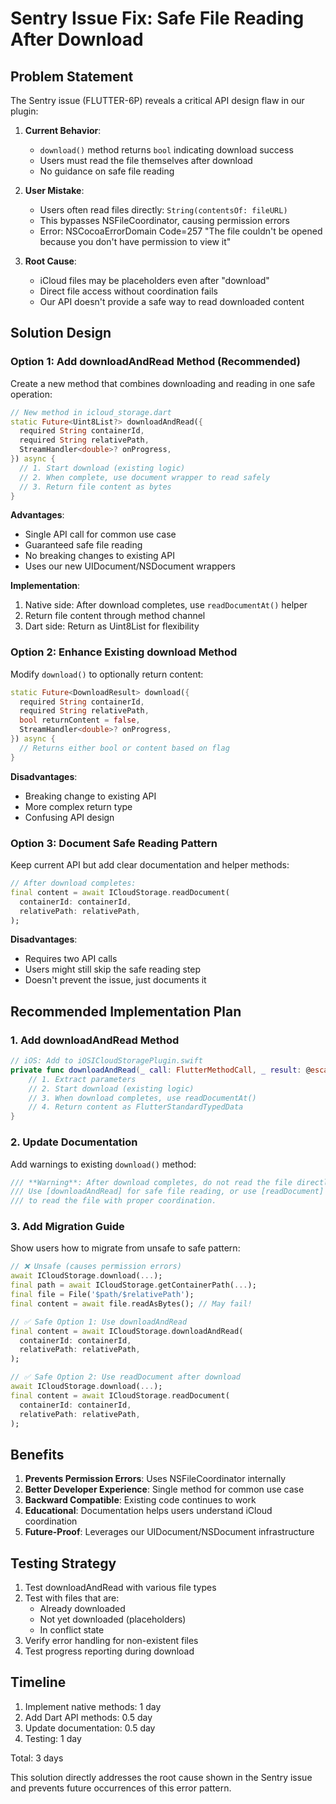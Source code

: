 # Sentry Issue Fix: Safe File Reading After Download

## Problem Statement

The Sentry issue (FLUTTER-6P) reveals a critical API design flaw in our plugin:

1. **Current Behavior**: 
   - `download()` method returns `bool` indicating download success
   - Users must read the file themselves after download
   - No guidance on safe file reading

2. **User Mistake**:
   - Users often read files directly: `String(contentsOf: fileURL)`
   - This bypasses NSFileCoordinator, causing permission errors
   - Error: NSCocoaErrorDomain Code=257 "The file couldn't be opened because you don't have permission to view it"

3. **Root Cause**:
   - iCloud files may be placeholders even after "download"
   - Direct file access without coordination fails
   - Our API doesn't provide a safe way to read downloaded content

## Solution Design

### Option 1: Add downloadAndRead Method (Recommended)

Create a new method that combines downloading and reading in one safe operation:

```dart
// New method in icloud_storage.dart
static Future<Uint8List?> downloadAndRead({
  required String containerId,
  required String relativePath,
  StreamHandler<double>? onProgress,
}) async {
  // 1. Start download (existing logic)
  // 2. When complete, use document wrapper to read safely
  // 3. Return file content as bytes
}
```

**Advantages**:
- Single API call for common use case
- Guaranteed safe file reading
- No breaking changes to existing API
- Uses our new UIDocument/NSDocument wrappers

**Implementation**:
1. Native side: After download completes, use `readDocumentAt()` helper
2. Return file content through method channel
3. Dart side: Return as Uint8List for flexibility

### Option 2: Enhance Existing download Method

Modify `download()` to optionally return content:

```dart
static Future<DownloadResult> download({
  required String containerId,
  required String relativePath,
  bool returnContent = false,
  StreamHandler<double>? onProgress,
}) async {
  // Returns either bool or content based on flag
}
```

**Disadvantages**:
- Breaking change to existing API
- More complex return type
- Confusing API design

### Option 3: Document Safe Reading Pattern

Keep current API but add clear documentation and helper methods:

```dart
// After download completes:
final content = await ICloudStorage.readDocument(
  containerId: containerId,
  relativePath: relativePath,
);
```

**Disadvantages**:
- Requires two API calls
- Users might still skip the safe reading step
- Doesn't prevent the issue, just documents it

## Recommended Implementation Plan

### 1. Add downloadAndRead Method

```swift
// iOS: Add to iOSICloudStoragePlugin.swift
private func downloadAndRead(_ call: FlutterMethodCall, _ result: @escaping FlutterResult) {
    // 1. Extract parameters
    // 2. Start download (existing logic)
    // 3. When download completes, use readDocumentAt()
    // 4. Return content as FlutterStandardTypedData
}
```

### 2. Update Documentation

Add warnings to existing `download()` method:

```dart
/// **Warning**: After download completes, do not read the file directly.
/// Use [downloadAndRead] for safe file reading, or use [readDocument]
/// to read the file with proper coordination.
```

### 3. Add Migration Guide

Show users how to migrate from unsafe to safe pattern:

```dart
// ❌ Unsafe (causes permission errors)
await ICloudStorage.download(...);
final path = await ICloudStorage.getContainerPath(...);
final file = File('$path/$relativePath');
final content = await file.readAsBytes(); // May fail!

// ✅ Safe Option 1: Use downloadAndRead
final content = await ICloudStorage.downloadAndRead(
  containerId: containerId,
  relativePath: relativePath,
);

// ✅ Safe Option 2: Use readDocument after download
await ICloudStorage.download(...);
final content = await ICloudStorage.readDocument(
  containerId: containerId,
  relativePath: relativePath,
);
```

## Benefits

1. **Prevents Permission Errors**: Uses NSFileCoordinator internally
2. **Better Developer Experience**: Single method for common use case
3. **Backward Compatible**: Existing code continues to work
4. **Educational**: Documentation helps users understand iCloud coordination
5. **Future-Proof**: Leverages our UIDocument/NSDocument infrastructure

## Testing Strategy

1. Test downloadAndRead with various file types
2. Test with files that are:
   - Already downloaded
   - Not yet downloaded (placeholders)
   - In conflict state
3. Verify error handling for non-existent files
4. Test progress reporting during download

## Timeline

1. Implement native methods: 1 day
2. Add Dart API methods: 0.5 day
3. Update documentation: 0.5 day
4. Testing: 1 day

Total: 3 days

This solution directly addresses the root cause shown in the Sentry issue and prevents future occurrences of this error pattern.